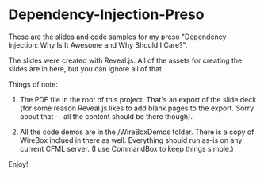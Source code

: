 # Dependency-Injection-Preso

These are the slides and code samples for my preso "Dependency Injection: Why Is It Awesome and Why Should I Care?".

The slides were created with Reveal.js. All of the assets for creating the slides are in here, but you can ignore all of that.

Things of note:

1. The PDF file in the root of this project. That's an export of the slide deck (for some reason Reveal.js likes to add
blank pages to the export. Sorry about that -- all the content should be there though).

2. All the code demos are in the /WireBoxDemos folder.  There is a copy of WireBox inclued in there as well. 
Everything should run as-is on any current CFML server.  (I use CommandBox to keep things simple.)

Enjoy!
